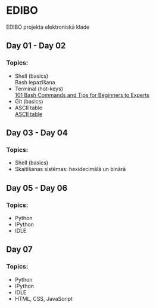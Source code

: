 # EDIBO
EDIBO projekta elektroniskā klade
  
## Day 01 - Day 02
### Topics:
  
- Shell (basics)  
Bash iepazīšana  
- Terminal (hot-keys)  
[101 Bash Commands and Tips for Beginners to Experts](https://dev.to/awwsmm/101-bash-commands-and-tips-for-beginners-to-experts-30je)  
- Git (basics)  
- ASCII table  
[ASCII table](http://www.ecowin.org/ascii.htm)  
  
## Day 03 - Day 04
### Topics:
  
- Shell (basics)
- Skaitīšanas sistēmas: hexidecimālā un binārā
    
## Day 05 - Day 06
### Topics:
  
- Python
- IPython
- IDLE
  
## Day 07
### Topics:
  
- Python
- IPython
- IDLE
- HTML, CSS, JavaScript
